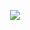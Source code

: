 <p align="center">
  <img src="https://raw.githubusercontent.com/An0nUD4Y/SocialFish/master/social.png">  
</p>

